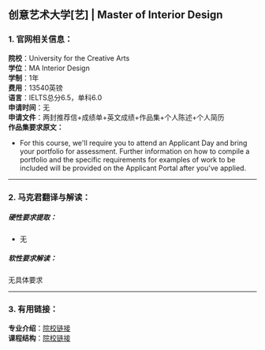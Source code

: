 ## 创意艺术大学[艺] | Master of Interior Design


### 1. 官网相关信息：

**院校**：University for the Creative Arts     
**学位**：MA Interior Design  
**学制**：1年   
**费用**：13540英镑  
**语言**：IELTS总分6.5，单科6.0    
**申请时间**：无  
**申请文件**：两封推荐信+成绩单+英文成绩+作品集+个人陈述+个人简历  
**作品集要求原文：**   

>
- For this course, we'll require you to attend an Applicant Day and bring your portfolio for assessment. Further information on how to compile a portfolio and the specific requirements for examples of work to be included will be provided on the Applicant Portal after you've applied.



---


### 2. 马克君翻译与解读：

##### 硬性要求提取：
- 无


##### 软性要求解读：
无具体要求


---


### 3. 有用链接：

**专业介绍**：[院校链接](https://www.uca.ac.uk/study/courses/ma-interior-design/)  
**课程结构**：[院校链接](http://webdocs.ucreative.ac.uk/Interior_Design_MA_C_PSpecA_201819-1508240640193.pdf)
